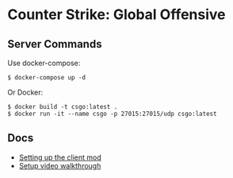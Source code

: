 # Counter Strike: Global Offensive

## Server Commands

Use docker-compose:

```
$ docker-compose up -d
```

Or Docker:

```
$ docker build -t csgo:latest .
$ docker run -it --name csgo -p 27015:27015/udp csgo:latest
```

## Docs

- [Setting up the client mod](https://wiki.tiltedphoques.com/tilted-online/guides/getting-started)
- [Setup video walkthrough](https://www.youtube.com/watch?v=7ogIhWUxPyE)
